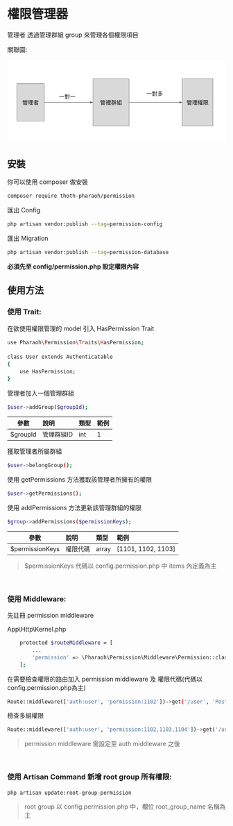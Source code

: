 # 權限管理器

管理者 透過管理群組 group 來管理各個權限項目

關聯圖:

![alt text](diagram.png "Title")

## 安裝
你可以使用 composer 做安裝
```bash
composer require thoth-pharaoh/permission
```

匯出 Config
```bash
php artisan vendor:publish --tag=permission-config
```

匯出 Migration
```bash
php artisan vendor:publish --tag=permission-database
```

**必須先至 config/permission.php 設定權限內容**

## 使用方法

### 使用 Trait:
在欲使用權限管理的 model 引入 HasPermission Trait

```bash
use Pharaoh\Permission\Traits\HasPermission;

class User extends Authenticatable
{
    use HasPermission;
}
```

管理者加入一個管理群組
```bash
$user->addGroup($groupId);
```

| 參數 | 說明 | 類型 | 範例 |
| ------------|:----------------------- | :------| :------|
| $groupId | 管理群組ID | int | 1 |

獲取管理者所屬群組
```bash
$user->belongGroup();
```

使用 getPermissions 方法獲取該管理者所擁有的權限
```bash
$user->getPermissions();
```

使用 addPermissions 方法更新該管理群組的權限
```bash
$group->addPermissions($permissionKeys);
```

| 參數 | 說明 | 類型 | 範例 |
| ------------|:----------------------- | :------| :------|
| $permissionKeys | 權限代碼 | array | [1101, 1102, 1103] |

>  $permissionKeys 代碼以 config.permission.php 中 items 內定義為主

<br/>

### 使用 Middleware:

先註冊 permission middleware

App\Http\Kernel.php
```bash
    protected $routeMiddleware = [
        ...
        'permission' => \Pharaoh\Permission\Middleware\Permission::class
    ];
```

在需要檢查權限的路由加入 permission middleware 及 權限代碼(代碼以config.permission.php為主)
```bash
Route::middleware(['auth:user', 'permission:1102'])->get('/user', 'PostController@index');
```

檢查多組權限
```bash
Route::middleware(['auth:user', 'permission:1102,1103,1104'])->get('/user', 'PostController@index');
```

>  permission middleware 需設定至 auth middleware 之後

<br/>

### 使用 Artisan Command 新增 root group 所有權限:

```bash
php artisan update:root-group-permission
```
>  root group 以 config.permission.php 中，欄位 root_group_name 名稱為主



